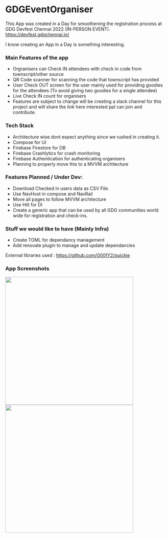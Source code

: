 # GDGEventOrganiser

This App was created in a Day for smoothening the registration process at GDG Devfest Chennai 2022 (IN-PERSON EVENT). https://devfest.gdgchennai.in/

I know creating an App in a Day is something interesting. 

### Main Features of the app

* Orgranisers can Check IN attendees with check in code from townscript/other source
* QR Code scanner for scanning the code that townscript has provided
* User Check OUT screen for the user mainly used for providing goodies for the attendees (To avoid giving two goodies for a single attendee)
* Live Check IN count for organisers
* Features are subject to change will be creating a slack channel for this project and will share the link here interested ppl can join and contribute.

### Tech Stack
* Architecture wise dont expect anything since we rushed in creating it.
* Compose for UI 
* Firebase Firestore for DB
* Firebase Crashlytics for crash monitoring
* Firebase Authentication for authenticating organisers
* Planning to properly move this to a MVVM architecture

### Features Planned / Under Dev: 
* Download Checked in users data as CSV File.
* Use NavHost in compose and NavRail 
* Move all pages to follow MVVM architecture 
* Use Hilt for DI
* Create a generic app that can be used by all GDG communities world wide for registration and check-ins.

### Stuff we would like to have (Mainly Infra)
* Create TOML for dependancy management
* Add renovate plugin to manage and update dependancies

External libraries used :
https://github.com/G00fY2/quickie


### App Screenshots
<img src="https://user-images.githubusercontent.com/9254310/210180939-e1dfab1b-604c-4338-b17c-12d277aaf389.jpg" alt="" height="400" />    <img src="https://user-images.githubusercontent.com/9254310/210180941-48489b8e-2723-487f-9828-a4b9653997b2.jpg" alt="" height="400" />
